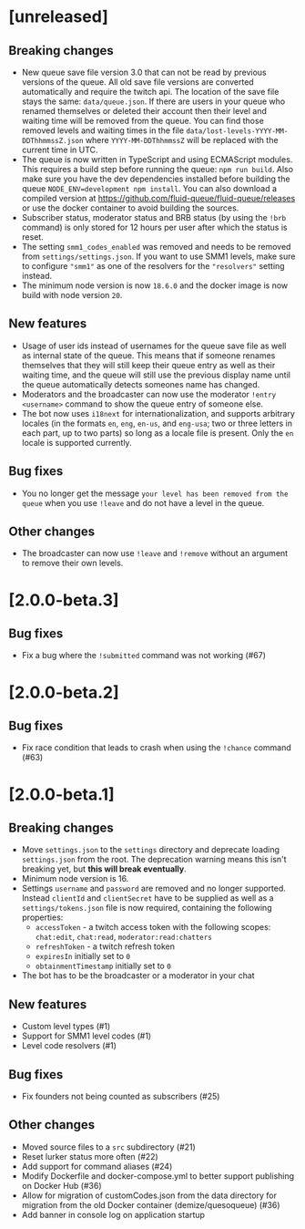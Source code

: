 # [unreleased]

## Breaking changes

- New queue save file version 3.0 that can not be read by previous versions of the queue.
  All old save file versions are converted automatically and require the twitch api.
  The location of the save file stays the same: `data/queue.json`.
  If there are users in your queue who renamed themselves or deleted their account then their level and waiting time will be removed from the queue.
  You can find those removed levels and waiting times in the file `data/lost-levels-YYYY-MM-DDThhmmssZ.json` where `YYYY-MM-DDThhmmssZ` will be replaced with the current time in UTC.
- The queue is now written in TypeScript and using ECMAScript modules.
  This requires a build step before running the queue: `npm run build`.
  Also make sure you have the dev dependencies installed before building the queue `NODE_ENV=development npm install`.
  You can also download a compiled version at <https://github.com/fluid-queue/fluid-queue/releases> or use the docker container to avoid building the sources.
- Subscriber status, moderator status and BRB status (by using the `!brb` command) is only stored for 12 hours per user after which the status is reset.
- The setting `smm1_codes_enabled` was removed and needs to be removed from `settings/settings.json`. If you want to use SMM1 levels, make sure to configure `"smm1"` as one of the resolvers for the `"resolvers"` setting instead.
- The minimum node version is now `18.6.0` and the docker image is now build with node version `20`.

## New features

- Usage of user ids instead of usernames for the queue save file as well as internal state of the queue.
  This means that if someone renames themselves that they will still keep their queue entry as well as their waiting time,
  and the queue will still use the previous display name until the queue automatically detects someones name has changed.
- Moderators and the broadcaster can now use the moderator `!entry <username>` command to show the queue entry of someone else.
- The bot now uses `i18next` for internationalization, and supports arbitrary locales (in the formats `en`, `eng`, `en-us`, and `eng-usa`; two or three letters in each part, up to two parts) so long as a locale file is present. Only the `en` locale is supported currently.

## Bug fixes

- You no longer get the message `your level has been removed from the queue` when you use `!leave` and do not have a level in the queue.

## Other changes

- The broadcaster can now use `!leave` and `!remove` without an argument to remove their own levels.

# [2.0.0-beta.3]

## Bug fixes

- Fix a bug where the `!submitted` command was not working (#67)

# [2.0.0-beta.2]

## Bug fixes

- Fix race condition that leads to crash when using the `!chance` command (#63)

# [2.0.0-beta.1]

## Breaking changes

- Move `settings.json` to the `settings` directory and deprecate loading
  `settings.json` from the root. The deprecation warning means this isn't breaking
  yet, but **this will break eventually**.
- Minimum node version is 16.
- Settings `username` and `password` are removed and no longer supported.
  Instead `clientId` and `clientSecret` have to be supplied as well as a `settings/tokens.json` file is now required, containing the following properties:
  - `accessToken` - a twitch access token with the following scopes: `chat:edit`, `chat:read`, `moderator:read:chatters`
  - `refreshToken` - a twitch refresh token
  - `expiresIn` initially set to `0`
  - `obtainmentTimestamp` initially set to `0`
- The bot has to be the broadcaster or a moderator in your chat

## New features

- Custom level types (#1)
- Support for SMM1 level codes (#1)
- Level code resolvers (#1)

## Bug fixes

- Fix founders not being counted as subscribers (#25)

## Other changes

- Moved source files to a `src` subdirectory (#21)
- Reset lurker status more often (#22)
- Add support for command aliases (#24)
- Modify Dockerfile and docker-compose.yml to better support publishing on
  Docker Hub (#36)
- Allow for migration of customCodes.json from the data directory for migration
  from the old Docker container (demize/quesoqueue) (#36)
- Add banner in console log on application startup

